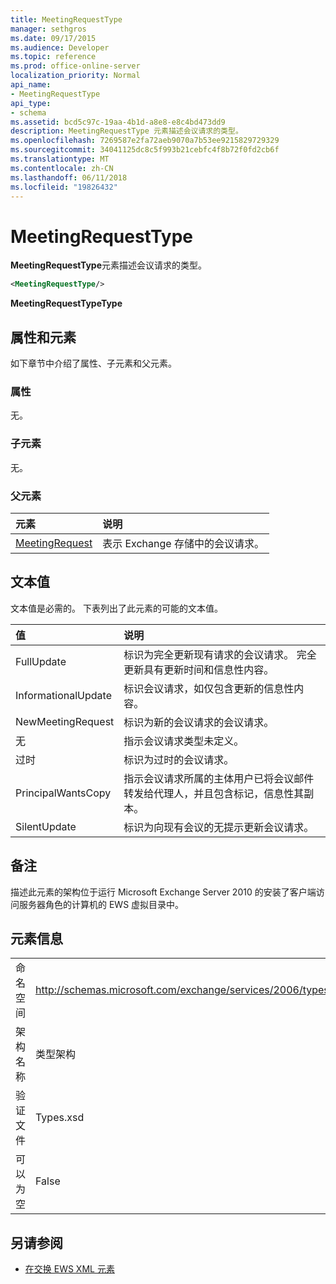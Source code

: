 ```yaml
---
title: MeetingRequestType
manager: sethgros
ms.date: 09/17/2015
ms.audience: Developer
ms.topic: reference
ms.prod: office-online-server
localization_priority: Normal
api_name:
- MeetingRequestType
api_type:
- schema
ms.assetid: bcd5c97c-19aa-4b1d-a8e8-e8c4bd473dd9
description: MeetingRequestType 元素描述会议请求的类型。
ms.openlocfilehash: 7269587e2fa72aeb9070a7b53ee9215829729329
ms.sourcegitcommit: 34041125dc8c5f993b21cebfc4f8b72f0fd2cb6f
ms.translationtype: MT
ms.contentlocale: zh-CN
ms.lasthandoff: 06/11/2018
ms.locfileid: "19826432"
---
```

# <a name="meetingrequesttype"></a>MeetingRequestType

**MeetingRequestType**元素描述会议请求的类型。 
  
```xml
<MeetingRequestType/>
```

 **MeetingRequestTypeType**
## <a name="attributes-and-elements"></a>属性和元素

如下章节中介绍了属性、子元素和父元素。
  
### <a name="attributes"></a>属性

无。
  
### <a name="child-elements"></a>子元素

无。
  
### <a name="parent-elements"></a>父元素

|**元素**|**说明**|
|:-----|:-----|
|[MeetingRequest](meetingrequest.md) <br/> |表示 Exchange 存储中的会议请求。  <br/> |
   
## <a name="text-value"></a>文本值

文本值是必需的。 下表列出了此元素的可能的文本值。
  
|**值**|**说明**|
|:-----|:-----|
|FullUpdate  <br/> |标识为完全更新现有请求的会议请求。 完全更新具有更新时间和信息性内容。  <br/> |
|InformationalUpdate  <br/> |标识会议请求，如仅包含更新的信息性内容。  <br/> |
|NewMeetingRequest  <br/> |标识为新的会议请求的会议请求。  <br/> |
|无  <br/> |指示会议请求类型未定义。  <br/> |
|过时  <br/> |标识为过时的会议请求。  <br/> |
|PrincipalWantsCopy  <br/> |指示会议请求所属的主体用户已将会议邮件转发给代理人，并且包含标记，信息性其副本。  <br/> |
|SilentUpdate  <br/> |标识为向现有会议的无提示更新会议请求。  <br/> |
   
## <a name="remarks"></a>备注

描述此元素的架构位于运行 Microsoft Exchange Server 2010 的安装了客户端访问服务器角色的计算机的 EWS 虚拟目录中。
  
## <a name="element-information"></a>元素信息

|||
|:-----|:-----|
|命名空间  <br/> |http://schemas.microsoft.com/exchange/services/2006/types  <br/> |
|架构名称  <br/> |类型架构  <br/> |
|验证文件  <br/> |Types.xsd  <br/> |
|可以为空  <br/> |False  <br/> |
   
## <a name="see-also"></a>另请参阅



- [在交换 EWS XML 元素](ews-xml-elements-in-exchange.md)

